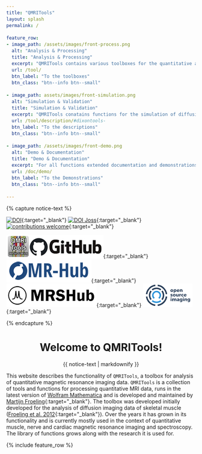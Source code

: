```yaml
---
title: "QMRITools"
layout: splash
permalink: /

feature_row:
- image_path: /assets/images/front-process.png
  alt: "Analysis & Processing"
  title: "Analysis & Processing"
  excerpt: "QMRITools contains various toolboxes for the quantitative analysis muscle, nerve and cardiac data."
  url: /tool/
  btn_label: "To the toolboxes"
  btn_class: "btn--info btn--small"

- image_path: assets/images/front-simulation.png
  alt: "Simulation & Validation"
  title: "Simulation & Validation"
  excerpt: "QMRITools conatains functions for the simulation of diffusion, dixon, EPG T2 mapping and spectroscopy data."
  url: /tool/description/#dixontools-
  btn_label: "To the descriptions"
  btn_class: "btn--info btn--small"

- image_path: /assets/images/front-demo.png
  alt: "Demo & Documentation"
  title: "Demo & Documentation"
  excerpt: "For all functions extended documentation and demonstrations are available. It also includes various example data sets."     
  url: /doc/demo/
  btn_label: "To the Demonstrations"
  btn_class: "btn--info btn--small"

---
```


{% capture notice-text %}

[![DOI](https://zenodo.org/badge/DOI/10.5281/zenodo.7266917.svg)](https://doi.org/10.5281/zenodo.7266917){:target="_blank"}
[![DOI Joss](https://joss.theoj.org/papers/10.21105/joss.01204/status.svg)](https://doi.org/10.21105/joss.01204){:target="_blank"}
[![contributions welcome](https://img.shields.io/badge/contributions-welcome-brightgreen.svg?style=flat)](https://github.com/mfroeling/QMRITools){:target="_blank"}

[![Github](assets/images/github.png)](https://github.com/mfroeling/QMRITools){:target="_blank"}
[![MR-Hub](assets/images/MR-Hub.png)](https://ismrm.github.io/mrhub/){:target="_blank"}
[![MRSHub](assets/images/MRSHub.png)](https://mrshub.org/software_analysis/#QMRITools){:target="_blank"}
[![OpenSourceImaging](assets/images/open_source_images.png)](https://www.opensourceimaging.org/project/qmritools-mathematica-toolbox-for-quantitative-mri-data/){:target="_blank"}

{% endcapture %}


<div class="notice--info" align="center"><h1>Welcome to QMRITools!</h1>{{ notice-text | markdownify }}</div>


This website describes the functionality of `QMRITools`, a toolbox for analysis of quantitative magnetic resonance imaging data. `QMRITools` is a collection of tools and functions for processing quantitative MRI data, runs in the latest version of [Wolfram Mathematica](http://www.wolfram.com/mathematica/) and is developed and maintained by [Martijn Froeling](https://www.researchgate.net/profile/Martijn-Froeling){:target="_blank"}. The toolbox was developed initially developed for the analysis of diffusion imaging data of skeletal muscle ([Froeling et al. 2012](https://onlinelibrary.wiley.com/doi/10.1002/jmri.23608){:target="_blank"}). Over the years it has grown in its functionality and is currently mostly used in the context of quantitative muscle, nerve and cardiac magnetic resonance imaging and spectroscopy. The library of functions grows along with the research it is used for.


{% include feature_row %}


